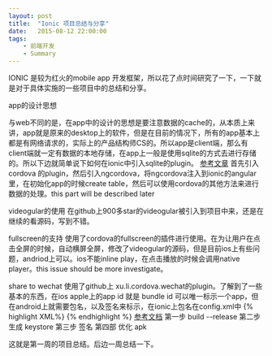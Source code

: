 ```yaml
---
layout: post
title:  "Ionic 项目总结与分享"
date:   2015-08-12 22:00:00
tags:
    - 前端开发
    - Summary
---
```

IONIC 是较为红火的mobile app 开发框架，所以花了点时间研究了一下，一下就是对于具体实施的一些项目中的总结和分享。

app的设计思想

与web不同的是，在app中的设计的思想是要注意数据的cache的，从本质上来讲，app就是原来的desktop上的软件，但是在目前的情况下，所有的app基本上都是有网络请求的，实际上的产品结构师CS的。所以app是client端，那么有client端就一定有数据的本地存储，在app上一般是使用sqlite的方式去进行存储的。所以下边就简单说下如何在ionic中引入sqlite的plugin。
[参考文章](https://blog.nraboy.com/2014/11/use-sqlite-instead-local-storage-ionic-framework/)
首先引入cordova 的plugin，然后引入ngcordova，将ngcordova注入到ionic的angular里，在初始化app的时候create table，然后可以使用cordova的其他方法来进行数据的处理。this part will be described later

videogular的使用
在github上900多star的videogular被引入到项目中来，还是在继续的看源码，写到不错。

fullscreen的支持
使用了cordova的fullscreen的插件进行使用。在为让用户在点击全屏的时候，自动横屏全屏，修改了videogular的源码，但是目前ios上有些问题，andriod上可以。ios不能inline play，在点击播放的时候会调用native player。this issue should be more investigate。

share to wechat
使用了github上 xu.li.cordova.wechat的plugin。了解到了一些基本的东西，在ios apple上的app id 就是 bundle id 可以唯一标示一个app，但在android上就需要包名，以及签名来标示，在ionic上包名在config.xml中
{% highlight XML%}
<widget id="com.ionicframework.badyapp960848" version="0.0.1" xmlns="http://www.w3.org/ns/widgets" xmlns:cdv="http://cordova.apache.org/ns/1.0">
{% endhighlight %}
[参考文档](http://www.ionicframework.com/docs/guide/publishing.html)
第一步 build --release
第二步 生成 keystore
第三步 签名
第四部 优化 apk

这就是第一周的项目总结。后边一周总结一下。

